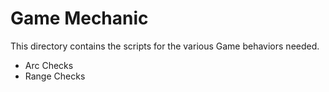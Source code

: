 # Game Mechanic

This directory contains the scripts for the various Game behaviors needed.

* Arc Checks
* Range Checks

